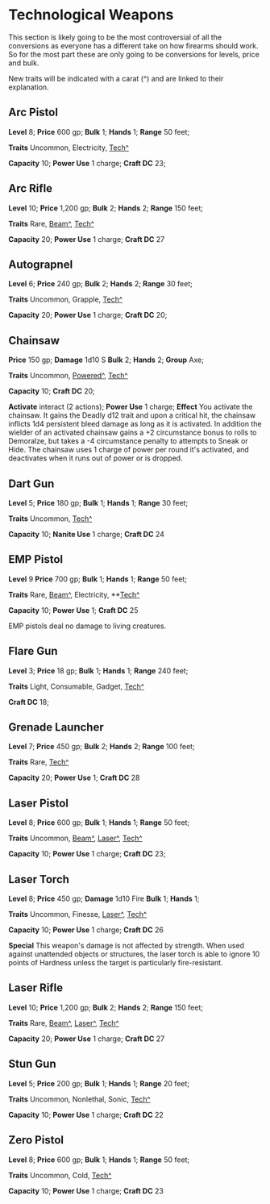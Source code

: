 # Technological Weapons

This section is likely going to be the most controversial of all the conversions as everyone has a different take on how firearms should work. So for the most part these are only going to be conversions for levels, price and bulk.

New traits will be indicated with a carat (^) and are linked to their explanation.

## Arc Pistol

**Level** 8; **Price** 600 gp; **Bulk** 1; **Hands** 1; **Range** 50 feet;

**Traits** Uncommon, Electricity, [Tech^](/Traits/README.md#tech)

**Capacity** 10; **Power Use** 1 charge; **Craft DC** 23;

## Arc Rifle

**Level** 10; **Price** 1,200 gp; **Bulk** 2; **Hands** 2; **Range** 150 feet;

**Traits** Rare, [Beam^](/Traits/README.md#beam), [Tech^](/Traits/README.md#tech)

**Capacity** 20; **Power Use** 1 charge; **Craft DC** 27

## Autograpnel

**Level** 6; **Price** 240 gp; **Bulk** 2; **Hands** 2; **Range** 30 feet;

**Traits** Uncommon, Grapple, [Tech^](/Traits/README.md#tech)

**Capacity** 20; **Power Use** 1 charge; **Craft DC** 20;

## Chainsaw

**Price** 150 gp; **Damage** 1d10 S **Bulk** 2; **Hands** 2; **Group** Axe;

**Traits** Uncommon, [Powered^](/Traits/README.md#powered), [Tech^](/Traits/README.md#tech)

**Capacity** 10; **Craft DC** 20;

**Activate** interact (2 actions); **Power Use** 1 charge; **Effect** You activate the chainsaw. It gains the Deadly d12 trait and upon a critical hit, the chainsaw inflicts 1d4 persistent bleed damage as long as it is activated. In addition the wielder of an activated chainsaw gains a +2 circumstance bonus to rolls to Demoralze, but takes a -4 circumstance penalty to attempts to Sneak or Hide. The chainsaw uses 1 charge of power per round it's activated, and deactivates when it runs out of power or is dropped.

## Dart Gun

**Level** 5; **Price** 180 gp; **Bulk** 1; **Hands** 1; **Range** 30 feet;

**Traits** Uncommon, [Tech^](/Traits/README.md#tech)

**Capacity** 10; **Nanite Use** 1 charge; **Craft DC** 24

## EMP Pistol

**Level** 9 **Price** 700 gp; **Bulk** 1; **Hands** 1; **Range** 50 feet;

**Traits** Rare, [Beam^](/Traits/README.md#beam), Electricity, **[Tech^](/Traits/README.md#tech)

**Capacity** 10; **Power Use** 1; **Craft DC** 25

EMP pistols deal no damage to living creatures.

## Flare Gun

**Level** 3; **Price** 18 gp; **Bulk** 1; **Hands** 1; **Range** 240 feet;

**Traits** Light, Consumable, Gadget, [Tech^](/Traits/README.md#tech)

**Craft DC** 18;

## Grenade Launcher

**Level** 7; **Price** 450 gp; **Bulk** 2; **Hands** 2; **Range** 100 feet;

**Traits** Rare, [Tech^](/Traits/README.md#tech)

**Capacity** 20; **Power Use** 1; **Craft DC** 28

## Laser Pistol

**Level** 8; **Price** 600 gp; **Bulk** 1; **Hands** 1; **Range** 50 feet;

**Traits** Uncommon, [Beam^](/Traits/README.md#beam), [Laser^](/Traits/README.md#laser), [Tech^](/Traits/README.md#tech)

**Capacity** 10; **Power Use** 1 charge; **Craft DC** 23;

## Laser Torch

**Level** 8; **Price** 450 gp; **Damage** 1d10 Fire **Bulk** 1; **Hands** 1;

**Traits** Uncommon, Finesse, [Laser^](/Traits/README.md#laser), [Tech^](/Traits/README.md#tech)

**Capacity** 10; **Power Use** 1 charge; **Craft DC** 26

**Special** This weapon's damage is not affected by strength. When used against unattended objects or structures, the laser torch is able to ignore 10 points of Hardness unless the target is particularly fire-resistant.

## Laser Rifle

**Level** 10; **Price** 1,200 gp; **Bulk** 2; **Hands** 2; **Range** 150 feet;

**Traits** Rare, [Beam^](/Traits/README.md#beam), [Laser^](/Traits/README.md#laser), [Tech^](/Traits/README.md#tech)

**Capacity** 20; **Power Use** 1 charge; **Craft DC** 27

## Stun Gun

**Level** 5; **Price** 200 gp; **Bulk** 1; **Hands** 1; **Range** 20 feet;

**Traits** Uncommon, Nonlethal, Sonic, [Tech^](/Traits/README.md#tech)

**Capacity** 10; **Power Use** 1 charge; **Craft DC** 22

## Zero Pistol

**Level** 8; **Price** 600 gp; **Bulk** 1; **Hands** 1; **Range** 50 feet;

**Traits** Uncommon, Cold, [Tech^](/Traits/README.md#tech)

**Capacity** 10; **Power Use** 1 charge; **Craft DC** 23
